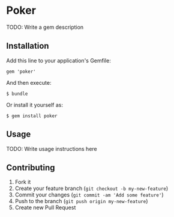 # Poker

TODO: Write a gem description

## Installation

Add this line to your application's Gemfile:

    gem 'poker'

And then execute:

    $ bundle

Or install it yourself as:

    $ gem install poker

## Usage

TODO: Write usage instructions here

## Contributing

1. Fork it
2. Create your feature branch (`git checkout -b my-new-feature`)
3. Commit your changes (`git commit -am 'Add some feature'`)
4. Push to the branch (`git push origin my-new-feature`)
5. Create new Pull Request

